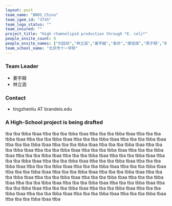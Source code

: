 ```yaml
---
layout: post
team_name: "BNDS_China"
team_igem_id: "3745"
team_logo_status: ""
team_insured: ""
project_title: "High rhamnolipid production through *E. coli*"
people_onsite_count: 9
people_onsite_names: ["刘廷桢","林立涵","姜宇越","袁烁","唐佳祺","周子翔","宋健飞","陈怡安","宋林所"]
team_school_name: "北京市十一学校"
---
```



### Team Leader
* 姜宇越
* 林立涵

### Contact
* tingzhenliu AT brandeis.edu

### A High-School project is being drafted

tba tba tbba tbaa ttba tba tba tbba tbaa ttba tba tba tbba tbaa ttba tba tba tbba tbaa ttba tba tba tbba tbaa ttba tba tba tbba tbaa ttba tba tba tbba tbaa ttba tba tba tbba tbaa ttba tba tba tbba tbaa ttba tba tba tbba tbaa ttba tba tba tbba tbaa ttba tba tba tbba tbaa ttba tba tba tbba tbaa ttba tba tba tbba tbaa ttba tba tba tbba tbaa ttba tba tba tbba tbaa ttba tba tba tbba tbaa ttba tba tba tbba tbaa ttba tba tba tbba tbaa ttba tba tba tbba tbaa ttba tba tba tbba tbaa ttba tba tba tbba tbaa ttba tba tba tbba tbaa ttba tba tba tbba tbaa ttba tba tba tbba tbaa ttba tba tba tbba tbaa ttba tba tba tbba tbaa ttba tba tba tbba tbaa ttba tba tba tbba tbaa ttba tba tba tbba tbaa ttba tba tba tbba tbaa ttba tba tba tbba tbaa ttba tba tba tbba tbaa ttba tba tba tbba tbaa ttba tba tba tbba tbaa ttba tba tba tbba tbaa ttba tba tba tbba tbaa ttba tba tba tbba tbaa ttba tba tba tbba tbaa ttba tba tba tbba tbaa ttba tba tba tbba tbaa ttba tba tba tbba tbaa ttba 
